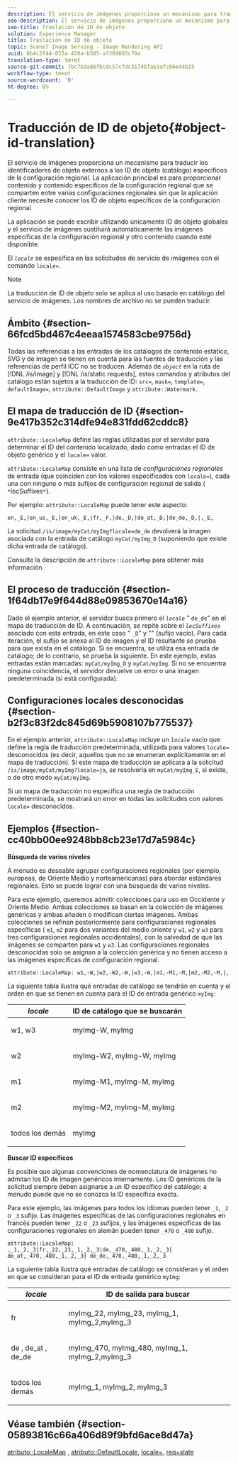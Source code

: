 ```yaml
---
description: El servicio de imágenes proporciona un mecanismo para traducir los identificadores de objeto externos a los ID de objeto (catálogo) específicos de la configuración regional. La aplicación principal es para proporcionar contenido y contenido específicos de la configuración regional que se comparten entre varias configuraciones regionales sin que la aplicación cliente necesite conocer los ID de objeto específicos de la configuración regional.
seo-description: El servicio de imágenes proporciona un mecanismo para traducir los identificadores de objeto externos a los ID de objeto (catálogo) específicos de la configuración regional. La aplicación principal es para proporcionar contenido y contenido específicos de la configuración regional que se comparten entre varias configuraciones regionales sin que la aplicación cliente necesite conocer los ID de objeto específicos de la configuración regional.
seo-title: Traslación de ID de objeto
solution: Experience Manager
title: Traslación de ID de objeto
topic: Scene7 Image Serving - Image Rendering API
uuid: 8b4c2f44-033a-428a-b505-af389865c70a
translation-type: tm+mt
source-git-commit: 7bc7b3a86fbcdc57cfdc31745fae3afc06e44b15
workflow-type: tm+mt
source-wordcount: '0'
ht-degree: 0%

---
```



# Traducción de ID de objeto{#object-id-translation}

El servicio de imágenes proporciona un mecanismo para traducir los identificadores de objeto externos a los ID de objeto (catálogo) específicos de la configuración regional. La aplicación principal es para proporcionar contenido y contenido específicos de la configuración regional que se comparten entre varias configuraciones regionales sin que la aplicación cliente necesite conocer los ID de objeto específicos de la configuración regional.

La aplicación se puede escribir utilizando únicamente ID de objeto globales y el servicio de imágenes sustituirá automáticamente las imágenes específicas de la configuración regional y otro contenido cuando esté disponible.

El *`locale`* se especifica en las solicitudes de servicio de imágenes con el comando `locale=`.

>[!NOTE]
>
>La traducción de ID de objeto solo se aplica al uso basado en catálogo del servicio de imágenes. Los nombres de archivo no se pueden traducir.

## Ámbito {#section-66fcd5bd467c4eeaa1574583cbe9756d}

Todas las referencias a las entradas de los catálogos de contenido estático, SVG y de imagen se tienen en cuenta para las fuentes de traducción y las referencias de perfil ICC no se traducen. Además de *`object`* en la ruta de [!DNL /is/image] y [!DNL /is/static requests], estos comandos y atributos del catálogo están sujetos a la traducción de ID: `src=`, `mask=`, `template=`, `defaultImage=`, `attribute::DefaultImage` y `attribute::Watermark`.

## El mapa de traducción de ID {#section-9e417b352c314dfe94e831fdd62cddc8}

`attribute::LocaleMap` define las reglas utilizadas por el servidor para determinar el ID del contenido localizado, dado como entradas el ID de objeto genérico y el  `locale=` valor.

`attribute::LocaleMap` consiste en una lista de  *configuraciones regionales*  de entrada (que coinciden con los valores especificados con  `locale=`), cada una con ninguno o más sufijos de configuración regional de salida ( ` *`locSuffixes`*`).

Por ejemplo: `attribute::LocaleMap` puede tener este aspecto:

`en,_E,|en_us,_E,|en_uk,_E,|fr,_F,|de,_D,|de_at,_D,|de_de,_D,|,_E,`

La solicitud `/is/image/myCat/myImg?locale=de_de` devolverá la imagen asociada con la entrada de catálogo `myCat/myImg_D` (suponiendo que existe dicha entrada de catálogo).

Consulte la descripción de `attribute::LocaleMap` para obtener más información.

## El proceso de traducción {#section-1f64db17e9f644d88e09853670e14a16}

Dado el ejemplo anterior, el servidor busca primero el *`locale`* &quot; `de_de`&quot; en el mapa de traducción de ID. A continuación, se repite sobre el *`locSuffixes`* asociado con esta entrada, en este caso &quot; `_D`&quot; y &quot;&quot; (sufijo vacío). Para cada iteración, el sufijo se anexa al ID de imagen y el ID resultante se prueba para que exista en el catálogo. Si se encuentra, se utiliza esa entrada de catálogo; de lo contrario, se prueba la siguiente. En este ejemplo, estas entradas están marcadas: `myCat/myImg_D` y `myCat/myImg`. Si no se encuentra ninguna coincidencia, el servidor devuelve un error o una imagen predeterminada (si está configurada).

## Configuraciones locales desconocidas {#section-b2f3c83f2dc845d69b5908107b775537}

En el ejemplo anterior, `attribute::LocaleMap` incluye un *`locale`* vacío que define la regla de traducción predeterminada, utilizada para valores `locale=` desconocidos (es decir, aquellos que no se enumeran explícitamente en el mapa de traducción). Si este mapa de traducción se aplicara a la solicitud `/is/image/myCat/myImg?locale=ja`, se resolvería en `myCat/myImg_E`, si existe, o de otro modo `myCat/myImg`.

Si un mapa de traducción no especifica una regla de traducción predeterminada, se mostrará un error en todas las solicitudes con valores `locale=` desconocidos.

## Ejemplos {#section-cc40bb00ee9248bb8cb23e17d7a5984c}

**Búsqueda de varios niveles**

A menudo es deseable agrupar configuraciones regionales (por ejemplo, europeas, de Oriente Medio y norteamericanas) para abordar estándares regionales. Esto se puede lograr con una búsqueda de varios niveles.

Para este ejemplo, queremos admitir colecciones para uso en Occidente y Oriente Medio. Ambas colecciones se basan en la colección de imágenes genéricas y ambas añaden o modifican ciertas imágenes. Ambas colecciones se refinan posteriormente para configuraciones regionales específicas ( `m1`, `m2` para dos variantes del medio oriente y `w1`, `w2` y `w3` para tres configuraciones regionales occidentales), con la salvedad de que las imágenes se comparten para `w1` y `w3`. Las configuraciones regionales desconocidas solo se asignan a la colección genérica y no tienen acceso a las imágenes específicas de configuración regional.

`attribute::LocaleMap: w1,-W,|w2,-W2,-W,|w3,-W,|m1,-M1,-M,|m2,-M2,-M,|,`

La siguiente tabla ilustra qué entradas de catálogo se tendrán en cuenta y el orden en que se tienen en cuenta para el ID de entrada genérico `myImg`:

<table id="table_97EB13E3DB9B48D3A4184D5ECC8E9F86"> 
 <thead> 
  <tr> 
   <th class="entry"> <b> <i>locale</i> </b> </th> 
   <th class="entry"> <b>ID de catálogo que se buscarán</b> </th> 
  </tr> 
 </thead>
 <tbody> 
  <tr> 
   <td> <p> <span class="codeph"> w1, w3 </span> </p> </td> 
   <td> <p> <span class="codeph"> myImg-W, myImg </span> </p> </td> 
  </tr> 
  <tr> 
   <td> <p> <span class="codeph"> w2 </span> </p> </td> 
   <td> <p> <span class="codeph"> myImg-W2, myImg-W, myImg </span> </p> </td> 
  </tr> 
  <tr> 
   <td> <p> <span class="codeph"> m1 </span> </p> </td> 
   <td> <p> <span class="codeph"> myImg-M1, myImg-M, myImg </span> </p> </td> 
  </tr> 
  <tr> 
   <td> <p> <span class="codeph"> m2 </span> </p> </td> 
   <td> <p> <span class="codeph"> myImg-M2, myImg-M, myImg </span> </p> </td> 
  </tr> 
  <tr> 
   <td> <p>todos los demás </p> </td> 
   <td> <p> <span class="codeph"> myImg  </span> </p> </td> 
  </tr> 
 </tbody> 
</table>

**Buscar ID específicos**

Es posible que algunas convenciones de nomenclatura de imágenes no admitan los ID de imagen genéricos internamente. Los ID genéricos de la solicitud siempre deben asignarse a un ID específico del catálogo; a menudo puede que no se conozca la ID específica exacta.

Para este ejemplo, las imágenes para todos los idiomas pueden tener `_1`, `_2` o `_3` sufijo. Las imágenes específicas de las configuraciones regionales en francés pueden tener `_22` o `_23` sufijos, y las imágenes específicas de las configuraciones regionales en alemán pueden tener `_470` o `_480` sufijo.

`attribute::LocaleMap: ,_1,_2,_3|fr,_22,_23,_1,_2,_3|de,_470,_480,_1,_2,_3| de_at,_470,_480,_1,_2,_3| de_de,_470,_480,_1,_2,_3`

La siguiente tabla ilustra qué entradas de catálogo se consideran y el orden en que se consideran para el ID de entrada genérico `myImg`:

<table id="table_A7EE4AA0F1C24284B83CC4B40622D24F"> 
 <thead> 
  <tr> 
   <th class="entry"> <b> <i>locale</i> </b> </th> 
   <th class="entry"> <b>ID de salida para buscar</b> </th> 
  </tr> 
 </thead>
 <tbody> 
  <tr> 
   <td> <p> <span class="codeph"> fr </span> </p> </td> 
   <td> <p> <span class="codeph"> myImg_22, myImg_23, myImg_1, myImg_2,myImg_3 </span> </p> </td> 
  </tr> 
  <tr> 
   <td> <p> <span class="codeph"> de  </span>,  <span class="codeph"> de_at  </span>,  <span class="codeph"> de_de  </span> </p> </td> 
   <td> <p> <span class="codeph"> myImg_470, myImg_480, myImg_1, myImg_2,myImg_3 </span> </p> </td> 
  </tr> 
  <tr> 
   <td> <p>todos los demás </p> </td> 
   <td> <p> <span class="codeph"> myImg_1, myImg_2, myImg_3 </span> </p> </td> 
  </tr> 
 </tbody> 
</table>

## Véase también {#section-05893816c66a406d89f9bfd6ace8d47a}

[atributo::LocaleMap](../../../../../is-api/image-catalog/image-serving-api-ref/c-image-catalog-reference/c-attributes-reference/r-localemap.md#reference-49bbf598f8ea47c3a563755cef306318) ,  [atributo::DefaultLocale](../../../../../is-api/image-catalog/image-serving-api-ref/c-image-catalog-reference/c-attributes-reference/r-defaultlocale.md#reference-69462ad9923f464f80c2c012342a6b6b),  [locale=](../../../../../is-api/http-ref/image-serving-api-ref/c-http-protocol-reference/c-command-reference/r-locale.md#reference-8a846b2fbc004a12821b956ed3b25cfb),  [req=xlate](../../../../../is-api/http-ref/image-serving-api-ref/c-http-protocol-reference/c-command-reference/r-req/r-req.md#reference-907cdb4a97034db7ad94695f25552e76)

